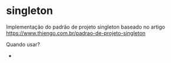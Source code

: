# singleton

Implementação do padrão de projeto singleton baseado no artigo https://www.thiengo.com.br/padrao-de-projeto-singleton

Quando usar?

- 